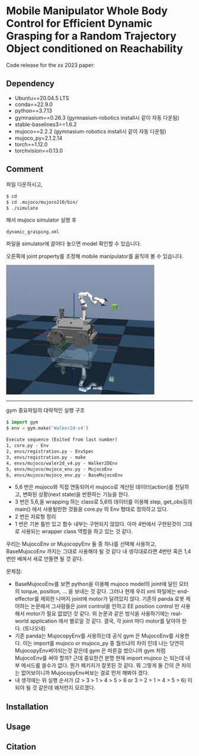 # Mobile Manipulator Whole Body Control for Efficient Dynamic Grasping for a Random Trajectory Object conditioned on Reachability
Code release for the xx 2023 paper:
## Dependency
* Ubuntu==20.04.5 LTS
* conda==22.9.0
* python==3.7.13
* gymnasium==0.26.3 (gymnasium-robotics install시 같이 자동 다운됨)
* stable-baselines3==1.6.2
* mujoco==2.2.2 (gymnasium-robotics install시 같이 자동 다운됨)
* mujoco_py=2.1.2.14
* torch==1.12.0
* torchvision==0.13.0
## Comment
파일 다운하시고, 
```
$ cd
$ cd .mujoco/mujoco210/bin/
$ ./simulate
```
해서 mujoco simulator 실행 후 
```
dynamic_grasping.xml
```
파일을 simulator에 끌어다 놓으면 model 확인할 수 있습니다.

오른쪽에 joint property를 조정해 mobile manipulator를 움직여 볼 수 있습니다.

<img src="./figures/Mobile_Manipulator.png" width= "400px" height="350px" alt="Mobile Manipulator"></img>

---
gym 중요파일의 대략적인 실행 구조
```python
$ import gym
$ env = gym.make('Walker2d-v4')
```
```
Execute sequence (Exited from last number)
1, core.py - Env
2, envs/registration.py - EnvSpec
3, envs/registration.py - make
4, envs/mujoco/waler2d_v4.py - Walker2DEnv
5, envs/mujoco/mujoco_env.py - MujocoEnv
6, envs/mujoco/mujoco_env.py - BaseMujocoEnv
```
- 5,6 번은 mujoco와 직접 연동되어서 mujoco로 계산된 데이터(action)를 전달하고, 변화된 상황(next state)을 반환하는 기능을 한다. 
- 3 번은 5,6,을 wrapping 하는 class로 5,6의 데이터를 이용해 step, get_obs등의 main() 에서 사용될만한 것들을 core.py 의 Env 형태로 정의하고 있다.
- 2 번은 자료형 정리
- 1 번은 기본 틀만 있고 함수 내부는 구현되지 않았다. 아마 4번에서 구현된것이 그대로 사용되는 wrapper class 역할을 하고 있는 것 같다. 

우리는 MujocoEnv or MujocopyEnv 둘 중 하나를 선택해 사용하고, BaseMujocoEnv 까지는 그대로 사용해야 될 것 같다
내 생각대로라면 4번만 혹은 1,4 번만 배껴서 새로 만들면 될 것 같다. 

문제점: 
- BaseMujocoEnv를 보면 python을 이용해 mujoco model의 joint에 달린 모터의 torque, position, ... 을 보내는 것 같다. 그러나 현재 우리 xml 파일에는 end-effector를 제외한 나머지 joint에 motor가 달려있지 않다. 
기존의 panda 로봇 제어하는 논문에서 그사람들은 joint control을 안하고 EE position control 만 사용해서 motor가 필요 없었던 것 같다. 위 논문과 같은 방식을 사용하기에는 real-world application 에서 별로일 것 같다. 
결국, 각 joint 마다 motor를 달아야 한다. (토나오네)
- 기존 panda는 MujocopyEnv를 사용하는데 공식 gym 은 MujocoEnv를 사용한다. 이는 import를 mujoco or mujoco_py 중 뭘쓰냐의 차이 인데 나는 당연히 MujocopyEnv써야되는것 같은데 gym 은 따른걸 썼으니까 gym 처럼 MujocoEnv를 써야 할까? 근데 중요한건 분명 현재 import mujoco 는 되는데 내부 메서드를 쓸수가 없다. 뭔가 패키지가 잘못된 것 같다. 뭐 그렇게 둘 간의 큰 차이는 없어보이니까 MujocopyEnv써보는 걸로 먼저 해봐야 겠다.
- 내 생각에는 위 실행 순서가 (2 > 3 > 1 > 4 > 5 > 6 or 3 > 2 > 1 > 4 > 5 > 6) 이 되야 될 것 같은데 왜저런지 모르겠다.



## Installation


## Usage

## Citation